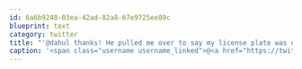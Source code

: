 ```yaml
---
id: 6a6b9248-03ea-42ad-82a8-67e9725ee89c
blueprint: text
category: twitter
title: "'@dahul thanks! He pulled me over to say my license plate was dirty. no mustache ride offers tho"
caption: '<span class="username username_linked">@<a href="https://twitter.com/dahul" title="Darren Hull (dahul)">dahul</a></span> thanks! He pulled me over to say my license plate was dirty. no mustache ride offers tho'
---
```

